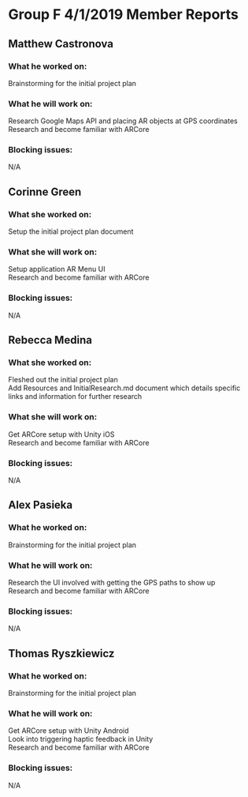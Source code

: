 # Group F  4/1/2019  Member Reports  

## Matthew Castronova  
### What he worked on:
Brainstorming for the initial project plan  

### What he will work on:
Research Google Maps API and placing AR objects at GPS coordinates  
Research and become familiar with ARCore  

### Blocking issues:
N/A  

## Corinne Green  
### What she worked on:
Setup the initial project plan document  

### What she will work on:
Setup application AR Menu UI  
Research and become familiar with ARCore  

### Blocking issues:
N/A  

## Rebecca Medina  
### What she worked on:
Fleshed out the initial project plan  
Add Resources and InitialResearch.md document which details specific links and information for further research  

### What she will work on:
Get ARCore setup with Unity iOS  
Research and become familiar with ARCore  

### Blocking issues:
N/A  

## Alex Pasieka  
### What he worked on:
Brainstorming for the initial project plan  

### What he will work on:
Research the UI involved with getting the GPS paths to show up  
Research and become familiar with ARCore  

### Blocking issues:
N/A  

## Thomas Ryszkiewicz  
### What he worked on:
Brainstorming for the initial project plan  

### What he will work on:
Get ARCore setup with Unity Android  
Look into triggering haptic feedback in Unity  
Research and become familiar with ARCore  

### Blocking issues:
N/A


